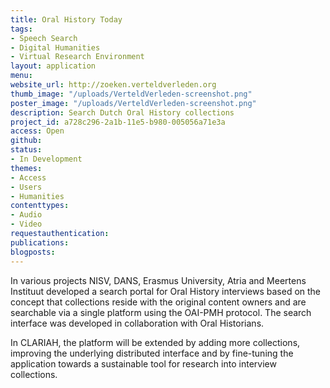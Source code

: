 ```yaml
---
title: Oral History Today
tags:
- Speech Search
- Digital Humanities
- Virtual Research Environment
layout: application
menu: 
website_url: http://zoeken.verteldverleden.org
thumb_image: "/uploads/VerteldVerleden-screenshot.png"
poster_image: "/uploads/VerteldVerleden-screenshot.png"
description: Search Dutch Oral History collections
project_id: a728c296-2a1b-11e5-b980-005056a71e3a
access: Open
github: 
status:
- In Development
themes:
- Access
- Users
- Humanities
contenttypes:
- Audio
- Video
requestauthentication: 
publications: 
blogposts: 
---
```


In various projects NISV, DANS, Erasmus University, Atria and Meertens Instituut developed a search portal for Oral History interviews based on the concept that collections reside with the original content owners and are searchable via a single platform using the OAI-PMH protocol. The search interface was developed in collaboration with Oral Historians.

In CLARIAH, the platform will be extended by adding more collections, improving the underlying distributed interface and by fine-tuning the application towards a sustainable tool for research into interview collections.
